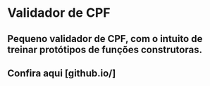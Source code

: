 # Validador de CPF

## Pequeno validador de CPF, com o intuito de treinar protótipos de funções construtoras.

## Confira aqui [github.io/]